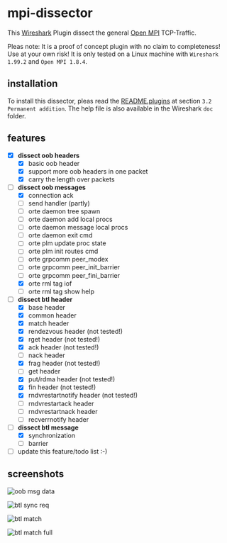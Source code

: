 # mpi-dissector

This [Wireshark](https://www.wireshark.org/) Plugin dissect the general [Open MPI](http://www.open-mpi.org/) TCP-Traffic.

Pleas note: It is a proof of concept plugin with no claim to completeness! Use at your own risk! It is only tested on a Linux machine with `Wireshark 1.99.2` and `Open MPI 1.8.4`.

## installation

To install this dissector, pleas read the [README.plugins](https://code.wireshark.org/review/gitweb?p=wireshark.git;a=blob_plain;f=doc/README.plugins) at section `3.2 Permanent addition`. The help file is also available in the Wireshark `doc` folder.

## features

* [x] **dissect oob headers**
    * [x] basic oob header
    * [x] support more oob headers in one packet
    * [x] carry the length over packets
* [ ] **dissect oob messages**
    * [x] connection ack
    * [ ] send handler (partly)
    * [ ] orte daemon tree spawn
    * [ ] orte daemon add local procs
    * [ ] orte daemon message local procs
    * [ ] orte daemon exit cmd
    * [ ] orte plm update proc state
    * [ ] orte plm init routes cmd
    * [ ] orte grpcomm peer\_modex
    * [ ] orte grpcomm peer\_init\_barrier
    * [ ] orte grpcomm peer\_fini\_barrier
    * [x] orte rml tag iof
    * [ ] orte rml tag show help
* [ ] **dissect btl header**
    * [x] base header
    * [x] common header
    * [x] match header
    * [x] rendezvous header (not tested!)
    * [x] rget header (not tested!)
    * [x] ack header (not tested!)
    * [ ] nack header
    * [x] frag header (not tested!)
    * [ ] get header
    * [x] put/rdma header (not tested!)
    * [x] fin header (not tested!)
    * [x] rndvrestartnotify header (not tested!)
    * [ ] rndvrestartack header
    * [ ] rndvrestartnack header
    * [ ] recverrnotify header
* [ ] **dissect btl message**
    * [x] synchronization
    * [ ] barrier
* [ ] update this feature/todo list :-)

## screenshots

![oob msg data](https://raw.githubusercontent.com/juhulian/mpi-dissector/master/screenshots/wireshark-oob-msg.png "oob message data")

![btl sync req](https://raw.githubusercontent.com/juhulian/mpi-dissector/master/screenshots/wireshark-sync.png "btl synchronization request")

![btl match](https://raw.githubusercontent.com/juhulian/mpi-dissector/master/screenshots/wireshark-match.png "btl match")

![btl match full](https://raw.githubusercontent.com/juhulian/mpi-dissector/master/screenshots/wireshark-match-full.png "btl match full")
